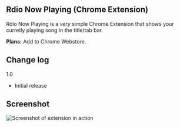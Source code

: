 Rdio Now Playing (Chrome Extension)
---

Rdio Now Playing is a *very* simple Chrome Extension that shows your curretly playing song in the title/tab bar.

**Plans:** Add to Chrome Webstore.

Change log
---
1.0
- Initial release

Screenshot
---
![Screenshot of extension in action](http://labs.hami.sh/rdio/screenshot.png)
